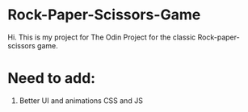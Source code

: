 # Rock-Paper-Scissors-Game
Hi. This is my project for The Odin Project for the classic Rock-paper-scissors game.

# Need to add:
1) Better UI and animations CSS and JS
